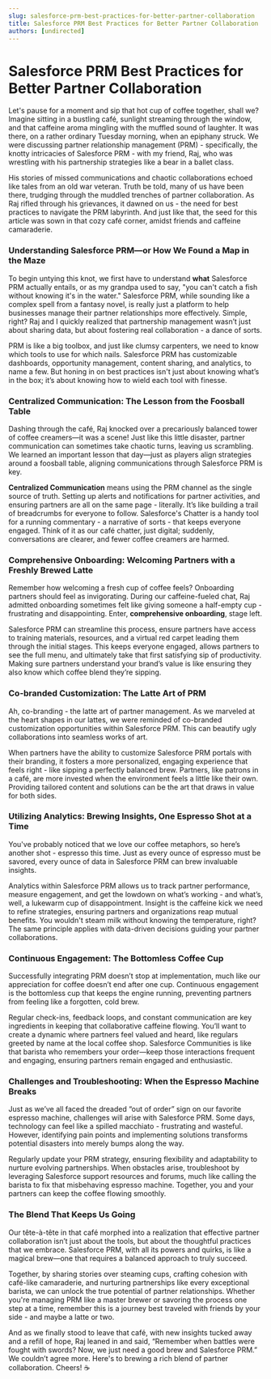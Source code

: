 ```yaml
---
slug: salesforce-prm-best-practices-for-better-partner-collaboration
title: Salesforce PRM Best Practices for Better Partner Collaboration
authors: [undirected]
---
```



# Salesforce PRM Best Practices for Better Partner Collaboration

Let's pause for a moment and sip that hot cup of coffee together, shall we? Imagine sitting in a bustling café, sunlight streaming through the window, and that caffeine aroma mingling with the muffled sound of laughter. It was there, on a rather ordinary Tuesday morning, when an epiphany struck. We were discussing partner relationship management (PRM) - specifically, the knotty intricacies of Salesforce PRM - with my friend, Raj, who was wrestling with his partnership strategies like a bear in a ballet class.

His stories of missed communications and chaotic collaborations echoed like tales from an old war veteran. Truth be told, many of us have been there, trudging through the muddled trenches of partner collaboration. As Raj rifled through his grievances, it dawned on us - the need for best practices to navigate the PRM labyrinth. And just like that, the seed for this article was sown in that cozy café corner, amidst friends and caffeine camaraderie.

### Understanding Salesforce PRM—or How We Found a Map in the Maze

To begin untying this knot, we first have to understand **what** Salesforce PRM actually entails, or as my grandpa used to say, "you can't catch a fish without knowing it's in the water." Salesforce PRM, while sounding like a complex spell from a fantasy novel, is really just a platform to help businesses manage their partner relationships more effectively. Simple, right? Raj and I quickly realized that partnership management wasn’t just about sharing data, but about fostering real collaboration - a dance of sorts.

PRM is like a big toolbox, and just like clumsy carpenters, we need to know which tools to use for which nails. Salesforce PRM has customizable dashboards, opportunity management, content sharing, and analytics, to name a few. But honing in on best practices isn't just about knowing what’s in the box; it’s about knowing how to wield each tool with finesse.

### Centralized Communication: The Lesson from the Foosball Table

Dashing through the café, Raj knocked over a precariously balanced tower of coffee creamers—it was a scene! Just like this little disaster, partner communication can sometimes take chaotic turns, leaving us scrambling. We learned an important lesson that day—just as players align strategies around a foosball table, aligning communications through Salesforce PRM is key.

**Centralized Communication** means using the PRM channel as the single source of truth. Setting up alerts and notifications for partner activities, and ensuring partners are all on the same page - literally. It’s like building a trail of breadcrumbs for everyone to follow. Salesforce's Chatter is a handy tool for a running commentary - a narrative of sorts - that keeps everyone engaged. Think of it as our café chatter, just digital; suddenly, conversations are clearer, and fewer coffee creamers are harmed.

### Comprehensive Onboarding: Welcoming Partners with a Freshly Brewed Latte

Remember how welcoming a fresh cup of coffee feels? Onboarding partners should feel as invigorating. During our caffeine-fueled chat, Raj admitted onboarding sometimes felt like giving someone a half-empty cup - frustrating and disappointing. Enter, **comprehensive onboarding**, stage left.

Salesforce PRM can streamline this process, ensure partners have access to training materials, resources, and a virtual red carpet leading them through the initial stages. This keeps everyone engaged, allows partners to see the full menu, and ultimately take that first satisfying sip of productivity. Making sure partners understand your brand’s value is like ensuring they also know which coffee blend they’re sipping.

### Co-branded Customization: The Latte Art of PRM

Ah, co-branding - the latte art of partner management. As we marveled at the heart shapes in our lattes, we were reminded of co-branded customization opportunities within Salesforce PRM. This can beautify ugly collaborations into seamless works of art.

When partners have the ability to customize Salesforce PRM portals with their branding, it fosters a more personalized, engaging experience that feels right - like sipping a perfectly balanced brew. Partners, like patrons in a café, are more invested when the environment feels a little like their own. Providing tailored content and solutions can be the art that draws in value for both sides.

### Utilizing Analytics: Brewing Insights, One Espresso Shot at a Time

You've probably noticed that we love our coffee metaphors, so here’s another shot - espresso this time. Just as every ounce of espresso must be savored, every ounce of data in Salesforce PRM can brew invaluable insights.

Analytics within Salesforce PRM allows us to track partner performance, measure engagement, and get the lowdown on what’s working - and what’s, well, a lukewarm cup of disappointment. Insight is the caffeine kick we need to refine strategies, ensuring partners and organizations reap mutual benefits. You wouldn't steam milk without knowing the temperature, right? The same principle applies with data-driven decisions guiding your partner collaborations.

### Continuous Engagement: The Bottomless Coffee Cup

Successfully integrating PRM doesn’t stop at implementation, much like our appreciation for coffee doesn’t end after one cup. Continuous engagement is the bottomless cup that keeps the engine running, preventing partners from feeling like a forgotten, cold brew.

Regular check-ins, feedback loops, and constant communication are key ingredients in keeping that collaborative caffeine flowing. You’ll want to create a dynamic where partners feel valued and heard, like regulars greeted by name at the local coffee shop. Salesforce Communities is like that barista who remembers your order—keep those interactions frequent and engaging, ensuring partners remain engaged and enthusiastic.

### Challenges and Troubleshooting: When the Espresso Machine Breaks

Just as we’ve all faced the dreaded “out of order” sign on our favorite espresso machine, challenges will arise with Salesforce PRM. Some days, technology can feel like a spilled macchiato - frustrating and wasteful. However, identifying pain points and implementing solutions transforms potential disasters into merely bumps along the way.

Regularly update your PRM strategy, ensuring flexibility and adaptability to nurture evolving partnerships. When obstacles arise, troubleshoot by leveraging Salesforce support resources and forums, much like calling the barista to fix that misbehaving espresso machine. Together, you and your partners can keep the coffee flowing smoothly.

### The Blend That Keeps Us Going

Our tête-à-tête in that café morphed into a realization that effective partner collaboration isn’t just about the tools, but about the thoughtful practices that we embrace. Salesforce PRM, with all its powers and quirks, is like a magical brew—one that requires a balanced approach to truly succeed.

Together, by sharing stories over steaming cups, crafting cohesion with café-like camaraderie, and nurturing partnerships like every exceptional barista, we can unlock the true potential of partner relationships. Whether you're managing PRM like a master brewer or savoring the process one step at a time, remember this is a journey best traveled with friends by your side - and maybe a latte or two.

And as we finally stood to leave that café, with new insights tucked away and a refill of hope, Raj leaned in and said, “Remember when battles were fought with swords? Now, we just need a good brew and Salesforce PRM.” We couldn’t agree more. Here's to brewing a rich blend of partner collaboration. Cheers! ☕